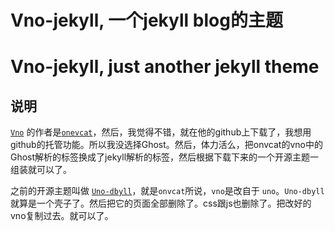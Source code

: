 # Vno-jekyll, 一个jekyll blog的主题
# Vno-jekyll, just another jekyll theme



## 说明

[`Vno`](https://github.com/onevcat/vno) 的作者是[`onevcat`](http://www.onevcat.com/)，然后，我觉得不错，就在他的github上下载了，我想用github的托管功能。所以我没选择Ghost。然后，体力活么，把onvcat的vno中的Ghost解析的标签换成了jekyll解析的标签，然后根据下载下来的一个开源主题一组装就可以了。

之前的开源主题叫做 [`Uno-dbyll`](http://jekyllthemes.org/themes/uno-dbyll/)，就是`onvcat`所说，`vno`是改自于 `uno`。`Uno-dbyll`就算是一个壳子了。然后把它的页面全部删除了。css跟js也删除了。把改好的vno复制过去。就可以了。

